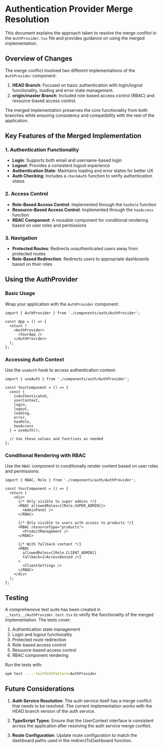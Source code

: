 # Authentication Provider Merge Resolution

This document explains the approach taken to resolve the merge conflict in the `AuthProvider.tsx` file and provides guidance on using the merged implementation.

## Overview of Changes

The merge conflict involved two different implementations of the `AuthProvider` component:

1. **HEAD Branch**: Focused on basic authentication with login/logout functionality, loading and error state management.
2. **origin/master Branch**: Included role-based access control (RBAC) and resource-based access control.

The merged implementation preserves the core functionality from both branches while ensuring consistency and compatibility with the rest of the application.

## Key Features of the Merged Implementation

### 1. Authentication Functionality

- **Login**: Supports both email and username-based login
- **Logout**: Provides a consistent logout experience
- **Authentication State**: Maintains loading and error states for better UX
- **Auth Checking**: Includes a `checkAuth` function to verify authentication status

### 2. Access Control

- **Role-Based Access Control**: Implemented through the `hasRole` function
- **Resource-Based Access Control**: Implemented through the `hasAccess` function
- **RBAC Component**: A reusable component for conditional rendering based on user roles and permissions

### 3. Navigation

- **Protected Routes**: Redirects unauthenticated users away from protected routes
- **Role-Based Redirection**: Redirects users to appropriate dashboards based on their roles

## Using the AuthProvider

### Basic Usage

Wrap your application with the `AuthProvider` component:

```tsx
import { AuthProvider } from './components/auth/AuthProvider';

const App = () => {
  return (
    <AuthProvider>
      <YourApp />
    </AuthProvider>
  );
};
```

### Accessing Auth Context

Use the `useAuth` hook to access authentication context:

```tsx
import { useAuth } from './components/auth/AuthProvider';

const YourComponent = () => {
  const { 
    isAuthenticated, 
    userContext, 
    login, 
    logout, 
    loading, 
    error,
    hasRole,
    hasAccess
  } = useAuth();

  // Use these values and functions as needed
};
```

### Conditional Rendering with RBAC

Use the `RBAC` component to conditionally render content based on user roles and permissions:

```tsx
import { RBAC, Role } from './components/auth/AuthProvider';

const YourComponent = () => {
  return (
    <div>
      {/* Only visible to super admins */}
      <RBAC allowedRoles={[Role.SUPER_ADMIN]}>
        <AdminPanel />
      </RBAC>

      {/* Only visible to users with access to products */}
      <RBAC resourceType="products">
        <ProductManagement />
      </RBAC>

      {/* With fallback content */}
      <RBAC 
        allowedRoles={[Role.CLIENT_ADMIN]} 
        fallback={<AccessDenied />}
      >
        <ClientSettings />
      </RBAC>
    </div>
  );
};
```

## Testing

A comprehensive test suite has been created in `__tests__/AuthProvider.test.tsx` to verify the functionality of the merged implementation. The tests cover:

1. Authentication state management
2. Login and logout functionality
3. Protected route redirection
4. Role-based access control
5. Resource-based access control
6. RBAC component rendering

Run the tests with:

```bash
npm test -- --testPathPattern=AuthProvider
```

## Future Considerations

1. **Auth Service Resolution**: The auth service itself has a merge conflict that needs to be resolved. The current implementation works with the HEAD branch version of the auth service.

2. **TypeScript Types**: Ensure that the UserContext interface is consistent across the application after resolving the auth service merge conflict.

3. **Route Configuration**: Update route configuration to match the dashboard paths used in the redirectToDashboard function.